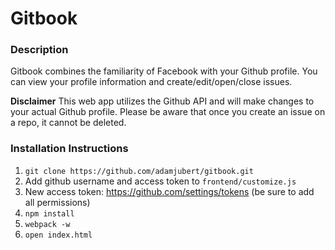# Gitbook

### Description

Gitbook combines the familiarity of Facebook with your Github profile. You can view your profile information and create/edit/open/close issues.

**Disclaimer** This web app utilizes the Github API and will make changes to your actual Github profile. Please be aware that once you create an issue on a repo, it cannot be deleted.


### Installation Instructions

1. `git clone https://github.com/adamjubert/gitbook.git`
2. Add github username and access token to `frontend/customize.js`
  1. New access token: https://github.com/settings/tokens (be sure to add all permissions)
3. `npm install`
4. `webpack -w`
5. `open index.html`
